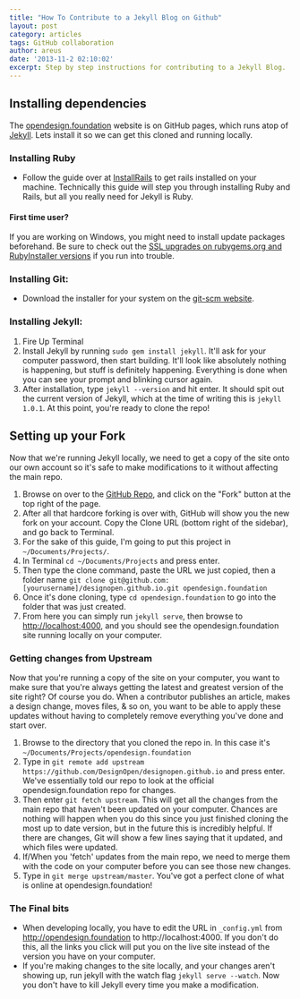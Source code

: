 ```yaml
---
title: "How To Contribute to a Jekyll Blog on Github"
layout: post
category: articles
tags: GitHub collaboration
author: areus
date: '2013-11-2 02:10:02'
excerpt: Step by step instructions for contributing to a Jekyll Blog.
---
```

## Installing dependencies
The [opendesign.foundation](http://opendesign.foundation) website is on GitHub pages, which runs atop of [Jekyll](http://jekyllrb.com). Lets install it so we can get this cloned and running locally.

### Installing Ruby
- Follow the guide over at [InstallRails](http://installrails.com/) to get rails installed on your machine.  Technically this guide will step you through installing Ruby and Rails, but all you really need for Jekyll is Ruby.

#### First time user?
  If you are working on Windows, you might need to install update packages beforehand. Be sure to check out the [SSL upgrades on rubygems.org and RubyInstaller versions](https://gist.github.com/luislavena/f064211759ee0f806c88#installing-using-update-packages-new) if you run into trouble.

### Installing Git:
- Download the installer for your system on the [git-scm website](http://git-scm.com/downloads).

### Installing Jekyll:

1. Fire Up Terminal
2. Install Jekyll by running `sudo gem install jekyll`. It'll ask for your computer password, then start building. It'll look like absolutely nothing is happening, but stuff is definitely happening. Everything is done when you can see your prompt and blinking cursor again.
3. After installation, type `jekyll --version` and hit enter. It should spit out the current version of Jekyll, which at the time of writing this is `jekyll 1.0.1`. At this point, you're ready to clone the repo!

## Setting up your Fork
Now that we're running Jekyll locally, we need to get a copy of the site onto our own account so it's safe to make modifications to it without affecting the main repo.

1. Browse on over to the [GitHub Repo](https://github.com/DesignOpen/designopen.github.io), and click on the "Fork" button at the top right of the page.
2. After all that hardcore forking is over with, GitHub will show you the new fork on your account. Copy the Clone URL (bottom right of the sidebar), and go back to Terminal.
3. For the sake of this guide, I'm going to put this project in `~/Documents/Projects/`.
4. In Terminal `cd ~/Documents/Projects` and press enter.
5. Then type the clone command, paste the URL we just copied, then a folder name `git clone git@github.com:[yourusername]/designopen.github.io.git opendesign.foundation`
6. Once it's done cloning, type `cd opendesign.foundation` to go into the folder that was just created.
7. From here you can simply run `jekyll serve`, then browse to [http://localhost:4000](http://localhost:4000), and you should see the opendesign.foundation site running locally on your computer.

### Getting changes from Upstream
Now that you're running a copy of the site on your computer, you want to make sure that you're always getting the latest and greatest version of the site right? Of course you do. When a contributor publishes an article, makes a design change, moves files, & so on, you want to be able to apply these updates without having to completely remove everything you've done and start over.

1. Browse to the directory that you cloned the repo in. In this case it's `~/Documents/Projects/opendesign.foundation`
2. Type in `git remote add upstream https://github.com/DesignOpen/designopen.github.io` and press enter. We've essentially told our repo to look at the official opendesign.foundation repo for changes.
3. Then enter `git fetch upstream`. This will get all the changes from the main repo that haven't been updated on your computer. Chances are nothing will happen when you do this since you just finished cloning the most up to date version, but in the future this is incredibly helpful. If there are changes, Git will show a few lines saying that it updated, and which files were updated.
4. If/When you 'fetch' updates from the main repo, we need to merge them with the code on your computer before you can see those new changes.
5. Type in `git merge upstream/master`. You've got a perfect clone of what is online at opendesign.foundation!

### The Final bits
- When developing locally, you have to edit the URL in `_config.yml` from http://opendesign.foundation to http://localhost:4000. If you don't do this, all the links you click will put you on the live site instead of the version you have on your computer.
- If you're making changes to the site locally, and your changes aren't showing up, run jekyll with the watch flag `jekyll serve --watch`. Now you don't have to kill Jekyll every time you make a modification.
